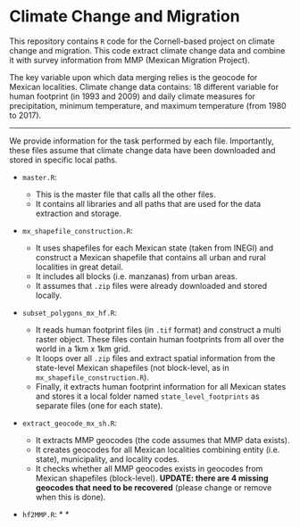 # Climate Change and Migration

This repository contains `R` code for the Cornell-based project on climate change and migration. This code extract climate change data and combine it with survey information from MMP (Mexican Migration Project). 

The key variable upon which data merging relies is the geocode for Mexican localities. Climate change data contains: 18 different variable for human footprint (in 1993 and 2009) and daily climate measures for precipitation, minimum temperature, and maximum temperature (from 1980 to 2017).

---

We provide information for the task performed by each file. Importantly, these files assume that climate change data have been downloaded and stored in specific local paths. 

- `master.R`: 
  * This is the master file that calls all the other files.
  * It contains all libraries and all paths that are used for the data extraction and storage.

- `mx_shapefile_construction.R`: 
  * It uses shapefiles for each Mexican state (taken from INEGI) and construct a Mexican shapefile that contains all urban and rural localities in great detail. 
  * It includes all blocks (i.e. manzanas) from urban areas. 
  * It assumes that `.zip` files were already downloaded and stored locally.

- `subset_polygons_mx_hf.R`: 
  * It reads human footprint files (in `.tif` format) and construct a multi raster object. These files contain human footprints from all over the world in a 1km x 1km grid. 
  * It loops over all `.zip` files and extract spatial information from the state-level Mexican shapefiles (not block-level, as in `mx_shapefile_construction.R`).
  * Finally, it extracts human footprint information for all Mexican states and stores it a local folder named `state_level_footprints` as separate files (one for each state). 
  
- `extract_geocode_mx_sh.R`: 
  * It extracts MMP geocodes (the code assumes that MMP data exists).
  * It creates geocodes for all Mexican localities combining entity (i.e. state), municipality, and locality codes.
  * It checks whether all MMP geocodes exists in geocodes from Mexican shapefiles (block-level). **UPDATE: there are 4 missing geocodes that need to be recovered** (please change or remove when this is done).
  
- `hf2MMP.R`: 
  *
  * 
